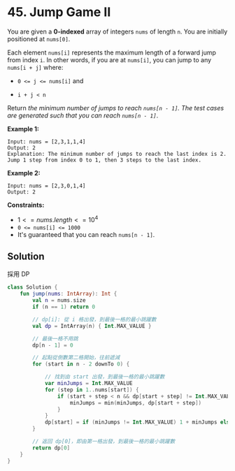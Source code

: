 # 45. Jump Game II

You are given a **0-indexed** array of integers `nums` of length `n`. You are initially positioned at `nums[0]`.

Each element `nums[i]` represents the maximum length of a forward jump from index `i`. In other words, if you are at `nums[i]`, you can jump to any `nums[i + j]` where:

- `0 <= j <= nums[i]` and

- `i + j < n`

Return *the minimum number of jumps to reach `nums[n - 1]`. The test cases are generated such that you can reach `nums[n - 1]`*.

**Example 1:**
```
Input: nums = [2,3,1,1,4]
Output: 2
Explanation: The minimum number of jumps to reach the last index is 2. Jump 1 step from index 0 to 1, then 3 steps to the last index.
```
**Example 2:**
```
Input: nums = [2,3,0,1,4]
Output: 2
``` 

**Constraints:**

- $1 <= nums.length <= 10^4$
- `0 <= nums[i] <= 1000`
- It's guaranteed that you can reach `nums[n - 1]`.

## Solution

採用 DP

```kotlin
class Solution {
    fun jump(nums: IntArray): Int {
        val n = nums.size
        if (n == 1) return 0

        // dp[i]: 從 i 格出發，到最後一格的最小跳躍數
        val dp = IntArray(n) { Int.MAX_VALUE }

        // 最後一格不用跳
        dp[n - 1] = 0

        // 起點從倒數第二格開始，往前遞減
        for (start in n - 2 downTo 0) {

            // 找到由 start 出發，到最後一格的最小跳躍數
            var minJumps = Int.MAX_VALUE
            for (step in 1..nums[start]) {
                if (start + step < n && dp[start + step] != Int.MAX_VALUE) {
                    minJumps = min(minJumps, dp[start + step])
                }
            }
            dp[start] = if (minJumps != Int.MAX_VALUE) 1 + minJumps else minJumps
        }

        // 返回 dp[0]，即由第一格出發，到最後一格的最小跳躍數
        return dp[0]
    }
}
```